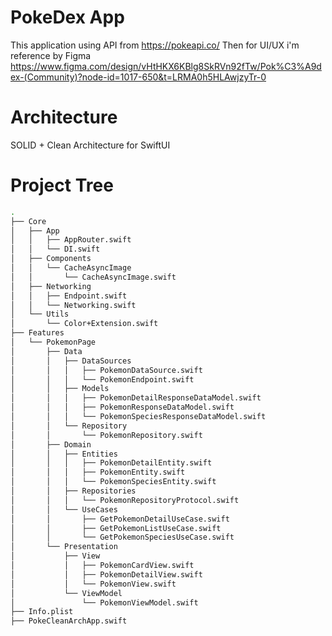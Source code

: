 # PokeDex App
This application using API from https://pokeapi.co/
Then for UI/UX i'm reference by Figma https://www.figma.com/design/vHtHKX6KBlg8SkRVn92fTw/Pok%C3%A9dex-(Community)?node-id=1017-650&t=LRMA0h5HLAwjzyTr-0

# Architecture
SOLID + Clean Architecture for SwiftUI

# Project Tree
```bash
.
├── Core
│   ├── App
│   │   ├── AppRouter.swift
│   │   └── DI.swift
│   ├── Components
│   │   └── CacheAsyncImage
│   │       └── CacheAsyncImage.swift
│   ├── Networking
│   │   ├── Endpoint.swift
│   │   └── Networking.swift
│   └── Utils
│       └── Color+Extension.swift
├── Features
│   └── PokemonPage
│       ├── Data
│       │   ├── DataSources
│       │   │   ├── PokemonDataSource.swift
│       │   │   └── PokemonEndpoint.swift
│       │   ├── Models
│       │   │   ├── PokemonDetailResponseDataModel.swift
│       │   │   ├── PokemonResponseDataModel.swift
│       │   │   └── PokemonSpeciesResponseDataModel.swift
│       │   └── Repository
│       │       └── PokemonRepository.swift
│       ├── Domain
│       │   ├── Entities
│       │   │   ├── PokemonDetailEntity.swift
│       │   │   ├── PokemonEntity.swift
│       │   │   └── PokemonSpeciesEntity.swift
│       │   ├── Repositories
│       │   │   └── PokemonRepositoryProtocol.swift
│       │   └── UseCases
│       │       ├── GetPokemonDetailUseCase.swift
│       │       ├── GetPokemonListUseCase.swift
│       │       └── GetPokemonSpeciesUseCase.swift
│       └── Presentation
│           ├── View
│           │   ├── PokemonCardView.swift
│           │   ├── PokemonDetailView.swift
│           │   └── PokemonView.swift
│           └── ViewModel
│               └── PokemonViewModel.swift
├── Info.plist
├── PokeCleanArchApp.swift
```
